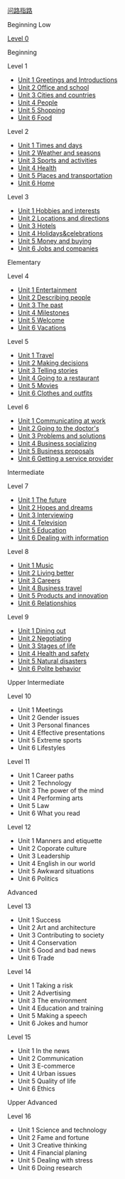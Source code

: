 

[问路指路](https://wenku.baidu.com/view/0150a278580216fc710afd11.html)

Beginning Low

[Level 0](EF/0_Beginner-Low.md)

Beginning

Level 1

- [Unit 1 Greetings and Introductions](EF/1-1_Greetings-and-Introductions.md)
- [Unit 2 Office and school](EF/1-2_Office-and-school.md)
- [Unit 3 Cities and countries](EF/1-3_Cities-and-countries.md)
- [Unit 4 People](1-4_People.md)
- [Unit 5 Shopping](1-5_Shopping.md)
- [Unit 6 Food](EF/1-6_Food.md)

Level 2

- [Unit 1 Times and days](EF/2-1_Time-and-days.md)
- [Unit 2 Weather and seasons](EF/2-2_Weather-and-seasons.md)
- [Unit 3 Sports and activities](2-3_Sports-and-activities.md)
- [Unit 4 Health](2-4_Health.md)
- [Unit 5 Places and transportation](EF/2-5_Places-and-transportation.md)
- [Unit 6 Home](EF/2-6_Home.md)

Level 3

- [Unit 1 Hobbies and interests](EF/3-1_Hobbies-and-interests.md)
- [Unit 2 Locations and directions](EF/3-2_Locations-and-directions.md)
- [Unit 3 Hotels](EF/3-3_Accommodation.md)
- [Unit 4 Holidays&celebrations](EF/3-4_holidays-and-celebrations.md)
- [Unit 5 Money and buying](EF/3-5_Money-and-buying.md)
- [Unit 6 Jobs and companies](EF/3-6_Jobs-and-commpanies.md)

Elementary

Level 4

* [Unit 1 Entertainment](EF/4-1_Entertainment.md) 
* [Unit 2 Describing people](EF/4-2_Describing-people.md)
* [Unit 3 The past](EF/4-3_The-Past.md)
* [Unit 4 Milestones](EF/4-4_Milestones.md)
* [Unit 5 Welcome](EF/4-5_Welcome.md.md)
* [Unit 6 Vacations](EF/4-6_Vacations.md) 

Level 5

* [Unit 1 Travel](EF/5-1_Travel.md)
* [Unit 2 Making decisions](EF/5-2_Making-decisions.md)
* [Unit 3 Telling stories](EF/5-3_Telling-stories.md)
* [Unit 4 Going to a restaurant](EF/5-4_Going-to-a-restaurant.md)
* [Unit 5 Movies](5-5_Movies.md)
* [Unit 6 Clothes and outfits](EF/5-6_Clothes-and-outfits.md)

Level 6

* [Unit 1 Communicating at work](EF/6-1_Communicating-at-work.md)
* [Unit 2 Going to the doctor's](EF/6-2_Going-to-the-doctor's.md)
* [Unit 3 Problems and solutions](6-3_Problems-and-solutions.md)
* [Unit 4 Business socializing](EF/6-4_Business_socializing.md)
* [Unit 5 Business proposals](6-5_Business-socializing.md)
* [Unit 6 Getting a service provider](EF/6-6_Getting-a-service-provider.md)

Intermediate

Level 7

* [Unit 1 The future](EF/7-1_The-future.md)
* [Unit 2 Hopes and dreams](EF/7-2_Hopes-and-dreams.md)
* [Unit 3 Interviewing](EF/7-3_Interviewing.md)
* [Unit 4 Television](EF/7-4_Television.md)
* [Unit 5 Education](EF/7-5_Education.md)
* [Unit 6 Dealing with information](EF/7-6_Dealing-with-information.md)

Level 8

* [Unit 1 Music](EF/8-1_Music.md)
* [Unit 2 Living better](EF/8-2_Living-better.md)
* [Unit 3 Careers](EF/8-3_Careers.md)
* [Unit 4 Business travel](EF/8-4_Business-travel.md)
* [Unit 5 Products and innovation](EF/8-5_Products-and-innovation.md)
* [Unit 6 Relationships](EF/8-6_Relationships.md)

Level 9

  - [Unit 1 Dining out](EF/9-1_Dining-out.md)
  - [Unit 2 Negotiating](EF/9-2_Negotiating.md)
  - [Unit 3 Stages of life](EF/9-3_Stages-of-life.md)
  - [Unit 4 Health and safety](EF/9-4_Health-and-safety.md)
  - [Unit 5 Natural disasters](EF/9-5_Natural-disasters.md)
  - [Unit 6 Polite behavior](EF/9-6_Polite-behavior.md)

Upper Intermediate

Level 10

  - Unit 1 Meetings
  - Unit 2 Gender issues
  - Unit 3 Personal finances
  - Unit 4 Effective presentations
  - Unit 5 Extreme sports
  - Unit 6 Lifestyles

Level 11

  - Unit 1 Career paths
  - Unit 2 Technology
  - Unit 3 The power of the mind
  - Unit 4 Performing arts
  - Unit 5 Law
  - Unit 6 What you read

Level 12

  - Unit 1 Manners and etiquette
  - Unit 2 Coporate culture
  - Unit 3 Leadership
  - Unit 4 English in our world 
  - Unit 5 Awkward situations
  - Unit 6 Politics

Advanced

Level 13

  - Unit 1 Success
  - Unit 2 Art and architecture
  - Unit 3 Contributing to society
  - Unit 4 Conservation
  - Unit 5 Good and bad news
  - Unit 6 Trade

Level 14

  - Unit 1 Taking a risk
  - Unit 2 Advertising
  - Unit 3 The environment
  - Unit 4 Education and training
  - Unit 5 Making a speech
  - Unit 6 Jokes and humor

Level 15

  - Unit 1 In the news
  - Unit 2 Communication
  - Unit 3 E-commerce
  - Unit 4 Urban issues
  - Unit 5 Quality of life
  - Unit 6 Ethics

Upper Advanced

Level 16

  - Unit 1 Science and technology
  - Unit 2 Fame and fortune
  - Unit 3 Creative thinking
  - Unit 4 Financial planing
  - Unit 5 Dealing with stress
  - Unit 6 Doing research